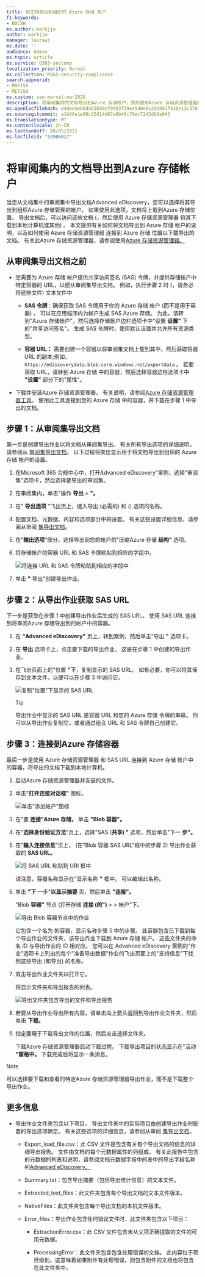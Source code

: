 ```yaml
---
title: 将文档导出到组织的 Azure 存储 帐户
f1.keywords:
- NOCSH
ms.author: markjjo
author: markjjo
manager: laurawi
ms.date: ''
audience: Admin
ms.topic: article
ms.service: O365-seccomp
localization_priority: Normal
ms.collection: M365-security-compliance
search.appverid:
- MOE150
- MET150
ms.custom: seo-marvel-mar2020
description: 将审阅集内的文档导出到Azure 存储帐户，然后使用Azure 存储资源管理器将文档下载到本地计算机。
ms.openlocfilehash: e4dee3eb6da53b58e79993f39e4540e0c2d1951f41be13c370fb3631138f5208
ms.sourcegitcommit: a1b66e1e80c25d14d67a9b46c79ec7245d88e045
ms.translationtype: MT
ms.contentlocale: zh-CN
ms.lasthandoff: 08/05/2021
ms.locfileid: "53906017"
---
```

# <a name="export-documents-in-a-review-set-to-an-azure-storage-account"></a>将审阅集内的文档导出到Azure 存储帐户

当您从文档集中的审阅集中导出文档Advanced eDiscovery，您可以选择将其导出到组织Azure 存储管理的帐户。 如果使用此选项，文档将上载到Azure 存储位置。 导出文档后，可以访问这些文档 (，然后使用 Azure 存储资源管理器 将其下载到本地计算机或其他) 。 本文提供有关如何将文档导出到 Azure 存储 帐户的说明，以及如何使用 Azure 存储资源管理器 连接到 Azure 存储 位置以下载导出的文档。 有关此Azure 存储资源管理器，请参阅使用[Azure 存储资源管理器。](/azure/storage/blobs/storage-quickstart-blobs-storage-explorer)

## <a name="before-you-export-documents-from-a-review-set"></a>从审阅集导出文档之前

- 您需要为 Azure 存储 帐户提供共享访问签名 (SAS) 令牌，并提供存储帐户中特定容器的 URL，以便从审阅集导出文档。 例如，执行步骤 2 时 (，请务必将这些文件) 文本文件中

  - **SAS 令牌**：确保获取 SAS 令牌用于你的 Azure 存储 帐户 (而不是用于容器) 。 可以在应用程序内为帐户生成 SAS Azure 存储。 为此，请转到"Azure 存储帐户"，然后选择存储帐户边栏选项卡中"设置 **设置"** 下的"共享访问签名"。 生成 SAS 令牌时，使用默认设置并允许所有资源类型。

  - **容器 URL：** 需要创建一个容器以将审阅集文档上载到其中，然后获取容器 URL 的副本;例如， `https://ediscoverydata.blob.core.windows.net/exportdata` 。 若要获取 URL，请转到 Azure 存储 中的容器，然后选择容器边栏选项卡中 **"设置"** 部分下的"属性"。

- 下载并安装Azure 存储资源管理器。 有关说明，请参阅[Azure 存储资源管理器工具](https://go.microsoft.com/fwlink/p/?LinkId=544842)。 使用此工具连接到您的 Azure 存储 中的容器，并下载在步骤 1 中导出的文档。

## <a name="step-1-export-the-documents-from-a-review-set"></a>步骤 1：从审阅集导出文档

第一步是创建导出作业以将文档从审阅集导出。 有关所有导出选项的详细说明，请参阅从 [审阅集导出文档](export-documents-from-review-set.md)。 以下过程将突出显示用于将文档导出到组织的 Azure 存储 帐户的设置。

1. 在Microsoft 365 合规中心中，打开Advanced eDiscovery"案例，选择"审阅集"选项卡，然后选择要导出的审阅集。

2. 在审阅集内，单击"操作 **导出**  >  **"。**

3. 在" **导出选项** "飞出页上，键入导出 (必需的) 和 () 选项的名称。

4. 配置文档、元数据、内容和选项部分中的设置。 有关这些设置详细信息，请参阅从审阅 [集导出文档](export-documents-from-review-set.md)。

5. 在"**输出选项**"部分，选择导出到您的帐户的"压缩Azure 存储 **结构"** 选项。

6. 将存储帐户的容器 URL 和 SAS 令牌粘贴到相应的字段中。

   ![将连接 URL 和 SAS 令牌粘贴到相应的字段中](../media/AzureStorageOutputOptions.png)

7. 单击 **"** 导出"创建导出作业。

## <a name="step-2-obtain-the-sas-url-from-the-export-job"></a>步骤 2：从导出作业获取 SAS URL

下一步是获取在步骤 1 中创建导出作业后生成的 SAS URL。 使用 SAS URL 连接到将审阅Azure 存储导出到的帐户中的容器。

1. 在 **"Advanced eDiscovery"** 页上，转到案例，然后单击"导出 **"** 选项卡。

2. 在 **导出** 选项卡上，点击要下载的导出作业。 这是在步骤 1 中创建的导出作业。

3. 在飞出页面上的"位置 **"下**，复制显示的 SAS URL。 如有必要，你可以将其保存到文本文件，以便可以在步骤 3 中访问它。

   ![复制"位置"下显示的 SAS URL](../media/eDiscoExportJob.png)

   > [!TIP]
   > 导出作业中显示的 SAS URL 是容器 URL 和您的 Azure 存储 令牌的串联。 你可以从导出作业复制它，或者通过组合 URL 和 SAS 令牌自己创建它。

## <a name="step-3-connect-to-the-azure-storage-container"></a>步骤 3：连接到Azure 存储容器

最后一步是使用 Azure 存储资源管理器 和 SAS URL 连接到 Azure 存储 帐户中的容器，将导出的文档下载到本地计算机。

1. 启动Azure 存储资源管理器并安装的文件。

2. 单击"**打开连接对话框"** 图标。

   ![单击"添加帐户"图标](../media/AzureStorageConnect.png)

3. 在"要 **连接"Azure 存储，** 单击 **"Blob 容器"。**

4. 在"**选择身份验证方法**"页上，选择"SAS (**共享) "** 选项，然后单击"下一 **步"。**

5. 在"**输入连接信息**"页上， (在"Blob 容器 SAS URL"框中的步骤 2) 导出作业获取的 **SAS URL。**

    ![将 SAS URL 粘贴到 URI 框中](../media/AzureStorageConnect3.png)

    请注意，容器名称显示在"显示名称 **&quot;** 框中。 可以编辑此名称。

6. 单击 **&quot;下** 一步&quot;**以显示摘要** 页，然后单击 **&quot;连接&quot;。**

    &quot;Blob **容器&quot;** 节点 (打开存储 **连接 (的")**  >   \> 帐户"下。

    ![导出 Blob 容器节点中的作业](../media/AzureStorageConnect5.png)

    它包含一个名为 的容器，显示名称步骤 5 中的步骤。 此容器包含已下载到每个导出作业的文件夹，该导出作业下载到 Azure 存储 帐户。 这些文件夹的命名 ID 与导出作业的 ID 相对应。 您可以在 Advanced eDiscovery 案例的"作业"选项卡上列出的每个"准备导出数据"作业的飞出页面上的"支持信息"下找到这些导出 (和导出) 的名称。 

7. 双击导出作业文件夹以打开它。

   将显示文件夹和导出报告的列表。

    ![导出文件夹包含导出的文件和导出报告](../media/AzureStorageConnect6.png)

8. 若要从导出作业导出所有内容，请单击向上箭头返回到导出作业文件夹，然后单击 **下载。**

9. 指定要用于下载导出文件的位置，然后点击选择文件夹。

    下载Azure 存储资源管理器启动下载过程。 下载导出项目的状态显示在"活动 **"窗格中。** 下载完成后将显示一条消息。

> [!NOTE]
> 可以选择要下载和查看的特定Azure 存储资源管理器导出作业，而不是下载整个导出作业。

## <a name="more-information"></a>更多信息

- 导出作业文件夹包含以下项目。 导出文件夹中的实际项目由创建导出作业时配置的导出选项确定。 有关这些选项的详细信息，请参阅从审阅 [集导出文档](export-documents-from-review-set.md)。

  - Export_load_file.csv：此 CSV 文件是包含有关每个导出文档的信息的详细导出报告。 文件由文档的每个元数据属性的列组成。 有关此报告中包含的元数据的列表和说明，请参阅文档元数据字段中的表中的导出字段名称列[Advanced eDiscovery。](document-metadata-fields-in-advanced-ediscovery.md)

  - Summary.txt：包含导出摘要（包括导出统计信息）的文本文件。

  - Extracted_text_files：此文件夹包含每个导出文档的文本文件版本。

  - NativeFiles：此文件夹包含每个导出文档的本机文件版本。

  - Error_files：导出作业包含任何错误文件时，此文件夹包含以下项目：

    - ExtractionError.csv：此 CSV 文件包含未从父项正确提取的文件的可用元数据。

    - ProcessingError：此文件夹包含包含处理错误的文档。 此内容位于项目级别，这意味着如果附件有处理错误，则包含附件的文档也将包含在此文件夹中。
